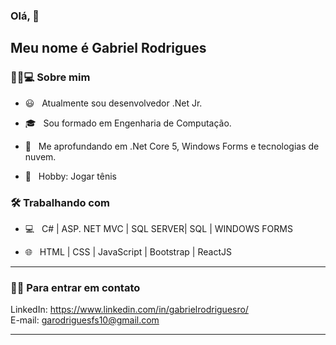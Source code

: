 
### Olá, 👋<h2> Meu nome é Gabriel Rodrigues</h2>


<h3> 👨🏻💻 Sobre mim </h3>



- 😃 &nbsp; Atualmente sou desenvolvedor .Net Jr.

- 🎓 &nbsp; Sou formado em Engenharia de Computação.

- 🤖 &nbsp; Me aprofundando em .Net Core 5, Windows Forms e tecnologias de nuvem.

- 🌱 &nbsp; Hobby: Jogar tênis

<h3>🛠 Trabalhando com</h3>

- 💻 &nbsp; C# | ASP. NET MVC | SQL SERVER| SQL | WINDOWS FORMS

- 🌐 &nbsp; HTML | CSS | JavaScript | Bootstrap | ReactJS

<hr>



<h3> 🤝🏻 Para entrar em contato </h3>




<p align="center">



</p>

LinkedIn:  https://www.linkedin.com/in/gabrielrodriguesro/
<br>
E-mail: garodriguesfs10@gmail.com
<hr>
